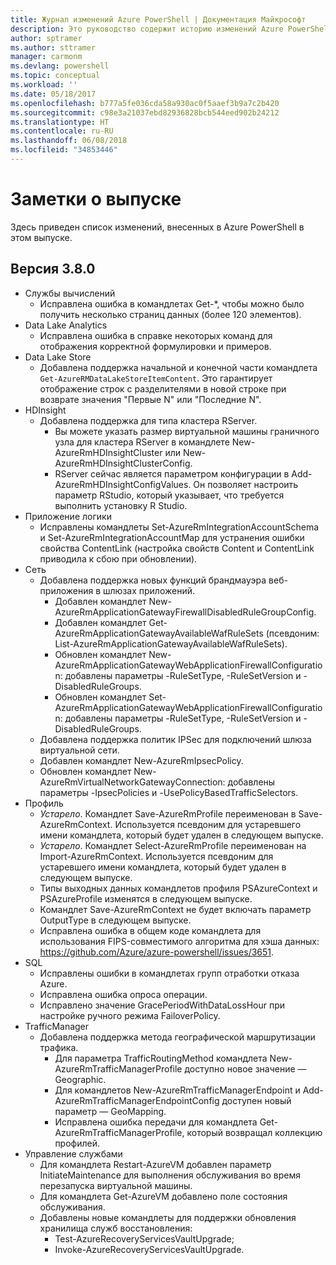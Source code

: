 ```yaml
---
title: Журнал изменений Azure PowerShell | Документация Майкрософт
description: Это руководство содержит историю изменений Azure PowerShell, внесенных в новом выпуске.
author: sptramer
ms.author: sttramer
manager: carmonm
ms.devlang: powershell
ms.topic: conceptual
ms.workload: ''
ms.date: 05/18/2017
ms.openlocfilehash: b777a5fe036cda58a930ac0f5aaef3b9a7c2b420
ms.sourcegitcommit: c98e3a21037ebd82936828bcb544eed902b24212
ms.translationtype: HT
ms.contentlocale: ru-RU
ms.lasthandoff: 06/08/2018
ms.locfileid: "34853446"
---
```

# <a name="release-notes"></a>Заметки о выпуске

Здесь приведен список изменений, внесенных в Azure PowerShell в этом выпуске.

## <a name="version-380"></a>Версия 3.8.0
* Службы вычислений
  - Исправлена ошибка в командлетах Get-*, чтобы можно было получить несколько страниц данных (более 120 элементов).
* Data Lake Analytics
  - Исправлена ошибка в справке некоторых команд для отображения корректной формулировки и примеров.
* Data Lake Store
  - Добавлена поддержка начальной и конечной части командлета `Get-AzureRMDataLakeStoreItemContent`. Это гарантирует отображение строк с разделителями в новой строке при возврате значения "Первые N" или "Последние N".
* HDInsight
  - Добавлена поддержка для типа кластера RServer.
    + Вы можете указать размер виртуальной машины граничного узла для кластера RServer в командлете New-AzureRmHDInsightCluster или New-AzureRmHDInsightClusterConfig.
    + RServer сейчас является параметром конфигурации в Add-AzureRmHDInsightConfigValues. Он позволяет настроить параметр RStudio, который указывает, что требуется выполнить установку R Studio.
* Приложение логики
  - Исправлены командлеты Set-AzureRmIntegrationAccountSchema и Set-AzureRmIntegrationAccountMap для устранения ошибки свойства ContentLink (настройка свойств Content и ContentLink приводила к сбою при обновлении).
* Сеть
  - Добавлена поддержка новых функций брандмауэра веб-приложения в шлюзах приложений.
    + Добавлен командлет New-AzureRmApplicationGatewayFirewallDisabledRuleGroupConfig.
    + Добавлен командлет Get-AzureRmApplicationGatewayAvailableWafRuleSets (псевдоним: List-AzureRmApplicationGatewayAvailableWafRuleSets).
    + Обновлен командлет New-AzureRmApplicationGatewayWebApplicationFirewallConfiguration: добавлены параметры -RuleSetType, -RuleSetVersion и -DisabledRuleGroups.
    + Обновлен командлет Set-AzureRmApplicationGatewayWebApplicationFirewallConfiguration: добавлены параметры -RuleSetType, -RuleSetVersion и -DisabledRuleGroups.
  - Добавлена поддержка политик IPSec для подключений шлюза виртуальной сети.
  - Добавлен командлет New-AzureRmIpsecPolicy.
  - Обновлен командлет New-AzureRmVirtualNetworkGatewayConnection: добавлены параметры -IpsecPolicies и -UsePolicyBasedTrafficSelectors.
* Профиль
  - *Устарело*. Командлет Save-AzureRmProfile переименован в Save-AzureRmContext. Используется псевдоним для устаревшего имени командлета, который будет удален в следующем выпуске.
  - *Устарело*. Командлет Select-AzureRmProfile переименован на Import-AzureRmContext. Используется псевдоним для устаревшего имени командлета, который будет удален в следующем выпуске.
  - Типы выходных данных командлетов профиля PSAzureContext и PSAzureProfile изменятся в следующем выпуске.
  - Командлет Save-AzureRmContext не будет включать параметр OutputType в следующем выпуске.
  - Исправлена ошибка в общем коде командлета для использования FIPS-совместимого алгоритма для хэша данных: https://github.com/Azure/azure-powershell/issues/3651.
* SQL
  - Исправлены ошибки в командлетах групп отработки отказа Azure.
  - Исправлена ошибка опроса операции.
  - Исправлено значение GracePeriodWithDataLossHour при настройке ручного режима FailoverPolicy.
* TrafficManager
  - Добавлена поддержка метода географической маршрутизации трафика.
    + Для параметра TrafficRoutingMethod командлета New-AzureRmTrafficManagerProfile доступно новое значение — Geographic.
    + Для командлетов New-AzureRmTrafficManagerEndpoint и Add-AzureRmTrafficManagerEndpointConfig доступен новый параметр — GeoMapping.
    + Исправлена ошибка передачи для командлета Get-AzureRmTrafficManagerProfile, который возвращал коллекцию профилей.
* Управление службами
  - Для командлета Restart-AzureVM добавлен параметр InitiateMaintenance для выполнения обслуживания во время перезапуска виртуальной машины.
  - Для командлета Get-AzureVM добавлено поле состояния обслуживания.
  - Добавлены новые командлеты для поддержки обновления хранилища служб восстановления:
    + Test-AzureRecoveryServicesVaultUpgrade;
    + Invoke-AzureRecoveryServicesVaultUpgrade.
